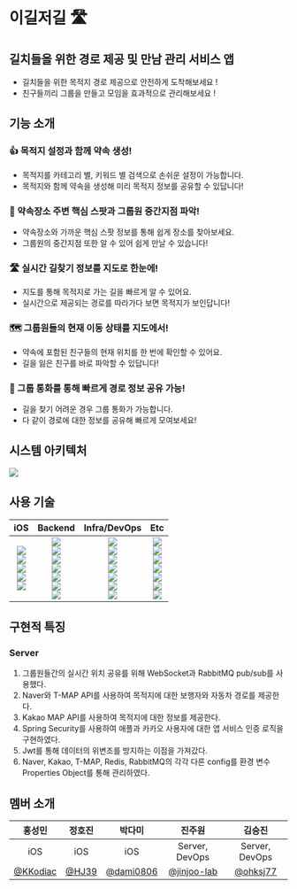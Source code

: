 # 이길저길 🛣️

## 길치들을 위한 경로 제공 및 만남 관리 서비스 앱

- 길치들을 위한 목적지 경로 제공으로 안전하게 도착해보세요 !
- 친구들끼리 그룹을 만들고 모임을 효과적으로 관리해보세요 !

## 기능 소개

### 👍 목적지 설정과 함께 약속 생성!

- 목적지를 카테고리 별, 키워드 별 검색으로 손쉬운 설정이 가능합니다.
- 목적지와 함께 약속을 생성해 미리 목적지 정보를 공유할 수 있답니다!

### 🎯 약속장소 주변 핵심 스팟과 그룹원 중간지점 파악!

- 약속장소와 가까운 핵심 스팟 정보를 통해 쉽게 장소를 찾아보세요.
- 그룹원의 중간지점 또한 알 수 있어 쉽게 만날 수 있습니다!

### 🛣️ 실시간 길찾기 정보를 지도로 한눈에!

- 지도를 통해 목적지로 가는 길을 빠르게 알 수 있어요.
- 실시간으로 제공되는 경로를 따라가다 보면 목적지가 보인답니다!

### 🗺️ 그룹원들의 현재 이동 상태를 지도에서!

- 약속에 포함된 친구들의 현재 위치를 한 번에 확인할 수 있어요.
- 길을 잃은 친구를 바로 파악할 수 있답니다!

### 📱 그룹 통화를 통해 빠르게 경로 정보 공유 가능!

- 길을 찾기 어려운 경우 그룹 통화가 가능합니다.
- 다 같이 경로에 대한 정보를 공유해 빠르게 모여보세요!


## 시스템 아키텍처
![](https://github.com/HongDam-org/TWTW/assets/89020004/0f85e114-b96a-4a0a-acaf-e01dbcd497cc)

## 사용 기술
|iOS|Backend|Infra/DevOps|Etc|
|:---:|:---:|:---:|:---:|
|<img src="https://img.shields.io/badge/swift-F05138?style=for-the-badge&logo=Swift&logoColor=white"><br><img src="https://img.shields.io/badge/rxswift-F1007E?style=for-the-badge"><br><img src="https://img.shields.io/badge/rxcocoa-F1007E?style=for-the-badge"><br><img src="https://img.shields.io/badge/uikit-2396F3?style=for-the-badge&logo=uikit&logoColor=white"><br><img src="https://img.shields.io/badge/alamofire-F40D12?style=for-the-badge">|<img src="https://img.shields.io/badge/java-007396?style=for-the-badge&logo=OpenJDK&logoColor=white"><br><img src="https://img.shields.io/badge/springboot-6DB33F?style=for-the-badge&logo=springboot&logoColor=white"><br><img src="https://img.shields.io/badge/springsecurity-6DB33F?style=for-the-badge&logo=springsecurity&logoColor=white"> <br><img src="https://img.shields.io/badge/hibernate-59666C?style=for-the-badge&logo=hibernate&logoColor=white"> <br> <img src="https://img.shields.io/badge/MySQL-4479A1?style=for-the-badge&logo=MySQL&logoColor=white"><br><img src="https://img.shields.io/badge/junit5-25A162?style=for-the-badge&logo=junit5&logoColor=white"><br><img src="https://img.shields.io/badge/stomp-010101?style=for-the-badge">|<img src="https://img.shields.io/badge/amazons3-569A31?style=for-the-badge&logo=amazons3&logoColor=white"><br><img src="https://img.shields.io/badge/amazonec2-FF9900?style=for-the-badge&logo=amazonec2&logoColor=white"><br><img src="https://img.shields.io/badge/nginx-009639?style=for-the-badge&logo=nginx&logoColor=white"><br><img src="https://img.shields.io/badge/redis-DC382D?style=for-the-badge&logo=redis&logoColor=white"><br><img src="https://img.shields.io/badge/rabbitmq-FF6600?style=for-the-badge&logo=rabbitmq&logoColor=white"><br><img src="https://img.shields.io/badge/docker-2496ED?style=for-the-badge&logo=docker&logoColor=white"><br><img src="https://img.shields.io/badge/githubactions-2088FF?style=for-the-badge&logo=githubactions&logoColor=white">|<img src="https://img.shields.io/badge/apple_login-000000?style=for-the-badge&logo=apple&logoColor=white"><br><img src="https://img.shields.io/badge/KAKAO_MAP_SDK_V2-FFCD00?style=for-the-badge&logo=kakao&logoColor=white"><br><img src="https://img.shields.io/badge/RX_KAKAO_OAUTH-FFCD00?style=for-the-badge&logo=kakao&logoColor=white"><br><img src="https://img.shields.io/badge/core_location-68BC71?style=for-the-badge"><br><img src="https://img.shields.io/badge/kakao_api-FFCD00?style=for-the-badge&logo=kakao&logoColor=white"><br><img src="https://img.shields.io/badge/tmap_api-D40E14?style=for-the-badge&logo=tvtime&logoColor=white"><br><img src="https://img.shields.io/badge/naver_api-03C75A?style=for-the-badge&logo=naver&logoColor=white">|


## 구현적 특징

### Server
1. 그룹원들간의 실시간 위치 공유를 위해 WebSocket과 RabbitMQ pub/sub를 사용했다.
2. Naver와 T-MAP API를 사용하여 목적지에 대한 보행자와 자동차 경로를 제공한다.
3. Kakao MAP API를 사용하여 목적지에 대한 정보를 제공한다.
4. Spring Security를 사용하여 애플과 카카오 사용자에 대한 앱 서비스 인증 로직을 구현하였다.
5. Jwt를 통해 데이터의 위변조를 방지하는 이점을 가져갔다.
6. Naver, Kakao, T-MAP, Redis, RabbitMQ의 각각 다른 config를 환경 변수 Properties Object를 통해 관리하였다.

## 멤버 소개
|홍성민|정호진|박다미|진주원|김승진|
|:----:|:----:|:----:|:----:|:----:|
|iOS|iOS|iOS|Server, DevOps|Server, DevOps|
|[@KKodiac](https://github.com/KKodiac)|[@HJ39](https://github.com/HJ39)|[@dami0806](https://github.com/dami0806)|[@jinjoo-lab](https://github.com/jinjoo-lab)|[@ohksj77](https://github.com/ohksj77)|
